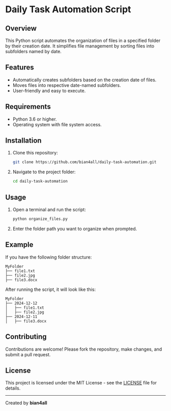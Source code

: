 
# Daily Task Automation Script

## Overview
This Python script automates the organization of files in a specified folder by their creation date. It simplifies file management by sorting files into subfolders named by date.

## Features
- Automatically creates subfolders based on the creation date of files.
- Moves files into respective date-named subfolders.
- User-friendly and easy to execute.

## Requirements
- Python 3.6 or higher.
- Operating system with file system access.

## Installation
1. Clone this repository:
   ```bash
   git clone https://github.com/bian4all/daily-task-automation.git
   ```
2. Navigate to the project folder:
   ```bash
   cd daily-task-automation
   ```

## Usage
1. Open a terminal and run the script:
   ```bash
   python organize_files.py
   ```
2. Enter the folder path you want to organize when prompted.

## Example
If you have the following folder structure:
```
MyFolder
├── file1.txt
├── file2.jpg
├── file3.docx
```
After running the script, it will look like this:
```
MyFolder
├── 2024-12-12
│   ├── file1.txt
│   ├── file2.jpg
├── 2024-12-11
│   ├── file3.docx
```

## Contributing
Contributions are welcome! Please fork the repository, make changes, and submit a pull request.

## License
This project is licensed under the MIT License - see the [LICENSE](LICENSE) file for details.

---
Created by **bian4all**
